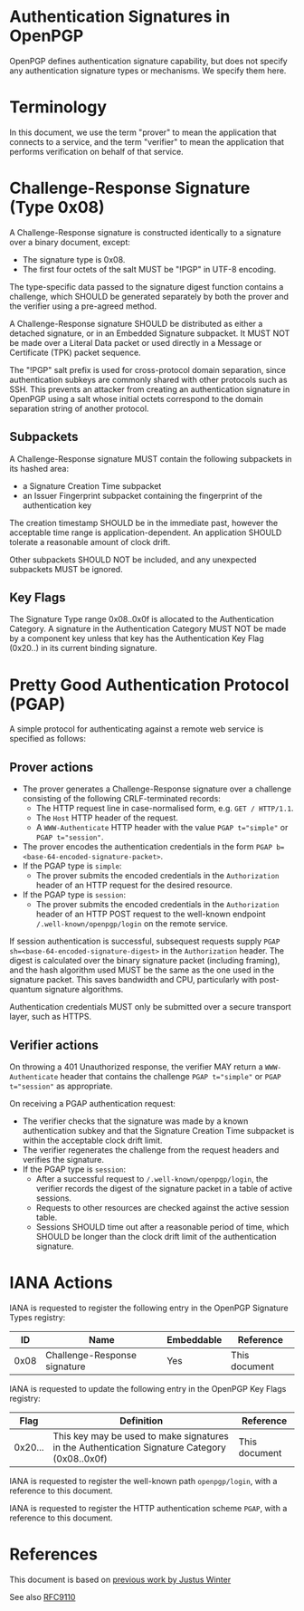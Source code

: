 # Authentication Signatures in OpenPGP

OpenPGP defines authentication signature capability, but does not specify any authentication signature types or mechanisms.
We specify them here.

# Terminology

In this document, we use the term "prover" to mean the application that connects to a service, and the term "verifier" to mean the application that performs verification on behalf of that service.

# Challenge-Response Signature (Type 0x08)

A Challenge-Response signature is constructed identically to a signature over a binary document, except:

* The signature type is 0x08.
* The first four octets of the salt MUST be "!PGP" in UTF-8 encoding.

The type-specific data passed to the signature digest function contains a challenge, which SHOULD be generated separately by both the prover and the verifier using a pre-agreed method.

A Challenge-Response signature SHOULD be distributed as either a detached signature, or in an Embedded Signature subpacket.
It MUST NOT be made over a Literal Data packet or used directly in a Message or Certificate (TPK) packet sequence.

The "!PGP" salt prefix is used for cross-protocol domain separation, since authentication subkeys are commonly shared with other protocols such as SSH.
This prevents an attacker from creating an authentication signature in OpenPGP using a salt whose initial octets correspond to the domain separation string of another protocol.

## Subpackets

A Challenge-Response signature MUST contain the following subpackets in its hashed area:

* a Signature Creation Time subpacket
* an Issuer Fingerprint subpacket containing the fingerprint of the authentication key

The creation timestamp SHOULD be in the immediate past, however the acceptable time range is application-dependent.
An application SHOULD tolerate a reasonable amount of clock drift.

Other subpackets SHOULD NOT be included, and any unexpected subpackets MUST be ignored.

## Key Flags

The Signature Type range 0x08..0x0f is allocated to the Authentication Category.
A signature in the Authentication Category MUST NOT be made by a component key unless that key has the Authentication Key Flag (0x20..) in its current binding signature.

# Pretty Good Authentication Protocol (PGAP)

A simple protocol for authenticating against a remote web service is specified as follows:

## Prover actions

* The prover generates a Challenge-Response signature over a challenge consisting of the following CRLF-terminated records:
    * The HTTP request line in case-normalised form, e.g. `GET / HTTP/1.1`.
    * The `Host` HTTP header of the request.
    * A `WWW-Authenticate` HTTP header with the value `PGAP t="simple"` or `PGAP t="session"`.
* The prover encodes the authentication credentials in the form `PGAP b=<base-64-encoded-signature-packet>`.
* If the PGAP type is `simple`:
    * The prover submits the encoded credentials in the `Authorization` header of an HTTP request for the desired resource.
* If the PGAP type is `session`:
    * The prover submits the encoded credentials in the `Authorization` header of an HTTP POST request to the well-known endpoint `/.well-known/openpgp/login` on the remote service.

If session authentication is successful, subsequest requests supply `PGAP sh=<base-64-encoded-signature-digest>` in the `Authorization` header.
The digest is calculated over the binary signature packet (including framing), and the hash algorithm used MUST be the same as the one used in the signature packet.
This saves bandwidth and CPU, particularly with post-quantum signature algorithms.

Authentication credentials MUST only be submitted over a secure transport layer, such as HTTPS.

## Verifier actions

On throwing a 401 Unauthorized response, the verifier MAY return a `WWW-Authenticate` header that contains the challenge `PGAP t="simple"` or `PGAP t="session"` as appropriate.

On receiving a PGAP authentication request:

* The verifier checks that the signature was made by a known authentication subkey and that the Signature Creation Time subpacket is within the acceptable clock drift limit.
* The verifier regenerates the challenge from the request headers and verifies the signature.
* If the PGAP type is `session`: 
    * After a successful request to `/.well-known/openpgp/login`, the verifier records the digest of the signature packet in a table of active sessions.
    * Requests to other resources are checked against the active session table.
    * Sessions SHOULD time out after a reasonable period of time, which SHOULD be longer than the clock drift limit of the authentication signature.

# IANA Actions

IANA is requested to register the following entry in the OpenPGP Signature Types registry:

ID      | Name                          | Embeddable    | Reference
--------|-------------------------------|---------------|-------------------
0x08    | Challenge-Response signature  | Yes           | This document

IANA is requested to update the following entry in the OpenPGP Key Flags registry:

Flag    | Definition                                                                                    | Reference
--------|-----------------------------------------------------------------------------------------------|---------------------
0x20... | This key may be used to make signatures in the Authentication Signature Category (0x08..0x0f) | This document

IANA is requested to register the well-known path `openpgp/login`, with a reference to this document.

IANA is requested to register the HTTP authentication scheme `PGAP`, with a reference to this document.

# References

This document is based on [previous work by Justus Winter](https://gitlab.com/sequoia-pgp/sequoia-login)

See also [RFC9110](https://datatracker.ietf.org/doc/html/rfc9110)
